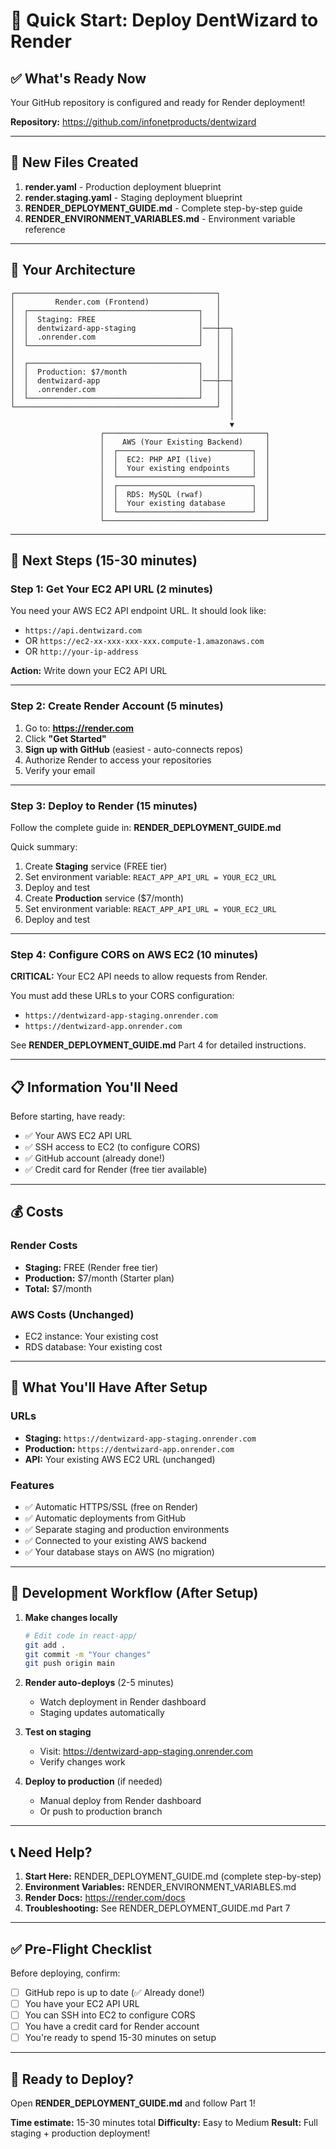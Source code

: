 # 🚀 Quick Start: Deploy DentWizard to Render

## ✅ What's Ready Now

Your GitHub repository is configured and ready for Render deployment!

**Repository:** https://github.com/infonetproducts/dentwizard

---

## 📁 New Files Created

1. **render.yaml** - Production deployment blueprint
2. **render.staging.yaml** - Staging deployment blueprint  
3. **RENDER_DEPLOYMENT_GUIDE.md** - Complete step-by-step guide
4. **RENDER_ENVIRONMENT_VARIABLES.md** - Environment variable reference

---

## 🎯 Your Architecture

```
┌─────────────────────────────────────────────┐
│         Render.com (Frontend)               │
│  ┌──────────────────────────────────────┐   │
│  │  Staging: FREE                       │   │
│  │  dentwizard-app-staging              │───┼──┐
│  │  .onrender.com                       │   │  │
│  └──────────────────────────────────────┘   │  │
│                                             │  │
│  ┌──────────────────────────────────────┐   │  │
│  │  Production: $7/month                │   │  │
│  │  dentwizard-app                      │───┼──┤
│  │  .onrender.com                       │   │  │
│  └──────────────────────────────────────┘   │  │
└─────────────────────────────────────────────┘  │
                                                 │
                                                 ▼
                    ┌────────────────────────────────────┐
                    │    AWS (Your Existing Backend)     │
                    │  ┌──────────────────────────────┐  │
                    │  │  EC2: PHP API (live)         │  │
                    │  │  Your existing endpoints     │  │
                    │  └──────────────────────────────┘  │
                    │  ┌──────────────────────────────┐  │
                    │  │  RDS: MySQL (rwaf)           │  │
                    │  │  Your existing database      │  │
                    │  └──────────────────────────────┘  │
                    └────────────────────────────────────┘
```

---

## 🚀 Next Steps (15-30 minutes)

### Step 1: Get Your EC2 API URL (2 minutes)
You need your AWS EC2 API endpoint URL. It should look like:
- `https://api.dentwizard.com`
- OR `https://ec2-xx-xxx-xxx-xxx.compute-1.amazonaws.com`
- OR `http://your-ip-address`

**Action:** Write down your EC2 API URL

---

### Step 2: Create Render Account (5 minutes)
1. Go to: **https://render.com**
2. Click **"Get Started"**
3. **Sign up with GitHub** (easiest - auto-connects repos)
4. Authorize Render to access your repositories
5. Verify your email

---

### Step 3: Deploy to Render (15 minutes)
Follow the complete guide in:
**RENDER_DEPLOYMENT_GUIDE.md**

Quick summary:
1. Create **Staging** service (FREE tier)
2. Set environment variable: `REACT_APP_API_URL = YOUR_EC2_URL`
3. Deploy and test
4. Create **Production** service ($7/month)
5. Set environment variable: `REACT_APP_API_URL = YOUR_EC2_URL`
6. Deploy and test

---

### Step 4: Configure CORS on AWS EC2 (10 minutes)
**CRITICAL:** Your EC2 API needs to allow requests from Render.

You must add these URLs to your CORS configuration:
- `https://dentwizard-app-staging.onrender.com`
- `https://dentwizard-app.onrender.com`

See **RENDER_DEPLOYMENT_GUIDE.md** Part 4 for detailed instructions.

---

## 📋 Information You'll Need

Before starting, have ready:
- ✅ Your AWS EC2 API URL
- ✅ SSH access to EC2 (to configure CORS)
- ✅ GitHub account (already done!)
- ✅ Credit card for Render (free tier available)

---

## 💰 Costs

### Render Costs
- **Staging:** FREE (Render free tier)
- **Production:** $7/month (Starter plan)
- **Total:** $7/month

### AWS Costs (Unchanged)
- EC2 instance: Your existing cost
- RDS database: Your existing cost

---

## 🎯 What You'll Have After Setup

### URLs
- **Staging:** `https://dentwizard-app-staging.onrender.com`
- **Production:** `https://dentwizard-app.onrender.com`
- **API:** Your existing AWS EC2 URL (unchanged)

### Features
- ✅ Automatic HTTPS/SSL (free on Render)
- ✅ Automatic deployments from GitHub
- ✅ Separate staging and production environments
- ✅ Connected to your existing AWS backend
- ✅ Your database stays on AWS (no migration)

---

## 🔄 Development Workflow (After Setup)

1. **Make changes locally**
   ```bash
   # Edit code in react-app/
   git add .
   git commit -m "Your changes"
   git push origin main
   ```

2. **Render auto-deploys** (2-5 minutes)
   - Watch deployment in Render dashboard
   - Staging updates automatically

3. **Test on staging**
   - Visit: https://dentwizard-app-staging.onrender.com
   - Verify changes work

4. **Deploy to production** (if needed)
   - Manual deploy from Render dashboard
   - Or push to production branch

---

## 📞 Need Help?

1. **Start Here:** RENDER_DEPLOYMENT_GUIDE.md (complete step-by-step)
2. **Environment Variables:** RENDER_ENVIRONMENT_VARIABLES.md
3. **Render Docs:** https://render.com/docs
4. **Troubleshooting:** See RENDER_DEPLOYMENT_GUIDE.md Part 7

---

## ✅ Pre-Flight Checklist

Before deploying, confirm:
- [ ] GitHub repo is up to date (✅ Already done!)
- [ ] You have your EC2 API URL
- [ ] You can SSH into EC2 to configure CORS
- [ ] You have a credit card for Render account
- [ ] You're ready to spend 15-30 minutes on setup

---

## 🎉 Ready to Deploy?

Open **RENDER_DEPLOYMENT_GUIDE.md** and follow Part 1!

**Time estimate:** 15-30 minutes total
**Difficulty:** Easy to Medium
**Result:** Full staging + production deployment!
